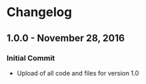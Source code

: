 # Changelog

## 1.0.0 - November 28, 2016

### Initial Commit
- Upload of all code and files for version 1.0

